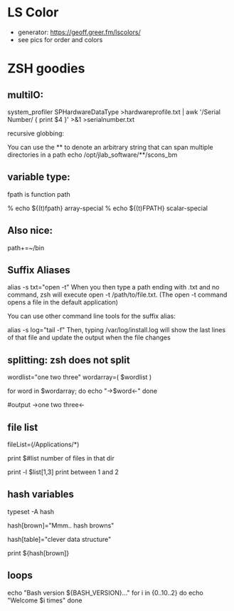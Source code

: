 # LS Color 
- generator: https://geoff.greer.fm/lscolors/
- see pics for order and colors



# ZSH goodies

## multiIO: 

system_profiler SPHardwareDataType >hardwareprofile.txt | awk '/Serial Number/ { print $4 }' >&1 >serialnumber.txt

recursive globbing:

You can use the ** to denote an arbitrary string that can span multiple directories in a path
echo /opt/jlab_software/**/scons_bm


## variable type:

fpath is function path

% echo ${(t)fpath}
array-special
% echo ${(t)FPATH}
scalar-special


## Also nice: 

path+=~/bin

## Suffix Aliases

alias -s txt="open -t"
When you then type a path ending with .txt and no command, zsh will execute open -t /path/to/file.txt.
(The open -t command opens a file in the default application)

You can use other command line tools for the suffix alias:

alias -s log="tail -f"
Then, typing /var/log/install.log will show the last lines of that file and update the output when the file changes



## splitting: zsh does not split

wordlist="one two three"
wordarray=( $wordlist )

for word in $wordarray; do
echo "->$word<-"
done

#output
->one two three<-


## file list

fileList=(/Applications/*)

print $#list   number of files in that dir

print -l $list[1,3]   print between 1 and 2  



## hash variables

typeset -A hash

hash[brown]="Mmm..  hash browns"

hash[table]="clever data structure"
 
print ${hash[brown]}


## loops

echo "Bash version ${BASH_VERSION}..."
for i in {0..10..2}
do 
echo "Welcome $i times"
done
